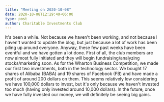 ```yaml
---
title: "Meeting on 2020-10-08"
date: 2020-10-08T12:29:40+06:00
type: post
author: Charitable Investments Club
---
```

It's been a while. Not because we haven't been working, and not because I haven't wanted to update the blog, but just because a lot of work has been piling up around everyone. Anyway, these few past weeks have been eventful and we have gotten a lot done. First of all, the club members are now almost fully initiated and they will begin fundraising/analyzing stocks/marketing soon. 
As for the Wharton Business Competition, we made our first two investments, both in the technology sector. We bought 17 shares of Alibaba (BABA) and 19 shares of Facebook (FB) and have made a profit of around 200 dollars on them. This seems relatively low considering we have 100,000 dollars to invest, but it's only because we haven't invested too much (having only invested around 10,000 dollars). In the future, once we have fully invested our money, we will definitely be seeing big gains.


